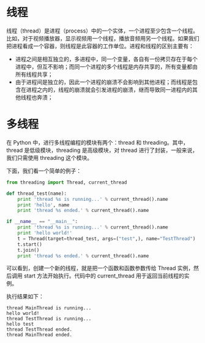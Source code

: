 # 线程

线程（thread）是进程（process）中的一个实体，一个进程至少包含一个线程。比如，对于视频播放器，显示视频用一个线程，播放音频用另一个线程。如果我们把进程看成一个容器，则线程是此容器的工作单位。进程和线程的区别主要有：

- 进程之间是相互独立的，多进程中，同一个变量，各自有一份拷贝存在于每个进程中，但互不影响；而同一个进程的多个线程是内存共享的，所有变量都由所有线程共享；
- 由于进程间是独立的，因此一个进程的崩溃不会影响到其他进程；而线程是包含在进程之内的，线程的崩溃就会引发进程的崩溃，继而导致同一进程内的其他线程也奔溃；

# 多线程

在 Python 中，进行多线程编程的模块有两个：thread 和 threading。其中，thread 是低级模块，threading 是高级模块，对 thread 进行了封装，一般来说，我们只需使用 threading 这个模块。

下面，我们看一个简单的例子：

```python
from threading import Thread, current_thread

def thread_test(name):
    print 'thread %s is running...' % current_thread().name
    print 'hello', name
    print 'thread %s ended.' % current_thread().name

if __name__ == "__main__":
    print 'thread %s is running...' % current_thread().name
    print 'hello world!'
    t = Thread(target=thread_test, args=("test",), name="TestThread")
    t.start()
    t.join()
    print 'thread %s ended.' % current_thread().name
```

可以看到，创建一个新的线程，就是把一个函数和函数参数传给 Thread 实例，然后调用 start 方法开始执行。代码中的 current_thread 用于返回当前线程的实例。

执行结果如下：

```
thread MainThread is running...
hello world!
thread TestThread is running...
hello test
thread TestThread ended.
thread MainThread ended.
```
